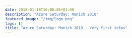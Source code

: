 ```yaml
---
date: 2018-01-18T10:00:05+01:00
description: "Azure Saturday: Munich 2018"
featured_image: "/img/logo.png"
tags: []
title: "Azure Saturday: Munich 2018 - Very first infos"
---
```




